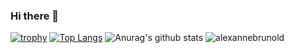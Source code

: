 ### Hi there 👋

[![trophy](https://github-profile-trophy.vercel.app/?username=alexannebrunold&theme=monokai)](https://github.com/ryo-ma/github-profile-trophy)
[![Top Langs](https://github-readme-stats.vercel.app/api/top-langs/?username=alexannebrunold&theme=radical)](https://github.com/anuraghazra/github-readme-stats)
![Anurag's github stats](https://github-readme-stats.vercel.app/api?username=alexannebrunold&show_icons=true&theme=radical)
<img src="https://komarev.com/ghpvc/?username=alexannebrunold&label=Profile%20views&color=0e75b6&style=flat" alt="alexannebrunold" />

<!--
**alexannebrunold/alexannebrunold** is a ✨ _special_ ✨ repository because its `README.md` (this file) appears on your GitHub profile.

Here are some ideas to get you started:

- 🔭 I’m currently working on ...
- 🌱 I’m currently learning ...
- 👯 I’m looking to collaborate on ...
- 🤔 I’m looking for help with ...
- 💬 Ask me about ...
- 📫 How to reach me: ...
- 😄 Pronouns: ...
- ⚡ Fun fact: ...
-->
